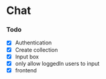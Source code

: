 # Chat

### Todo

- [x] Authentication
- [x] Create collection
- [x] Input box
- [x] only allow loggedIn users to input
- [x] frontend
